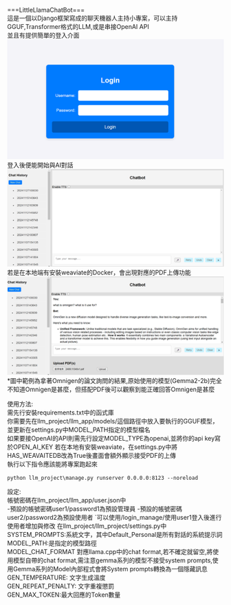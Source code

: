 ===LittleLlamaChatBot===  
這是一個以Django框架寫成的聊天機器人主持小專案，可以主持GGUF,Transformer格式的LLM,或是串接OpenAI API  
並且有提供簡單的登入介面  
![image](https://github.com/Tarklanse/MyLittleLlamaChatBot/blob/main/login_Page.png?raw=true)  
登入後便能開始與AI對話
![image](https://github.com/Tarklanse/MyLittleLlamaChatBot/blob/main/chat_without_PDF.png?raw=true)
若是在本地端有安裝weaviate的Docker，會出現對應的PDF上傳功能
![image](https://github.com/Tarklanse/MyLittleLlamaChatBot/blob/main/chat_with_pdf_record.png?raw=true)
*圖中範例為拿著Omnigen的論文詢問的結果,原始使用的模型(Gemma2-2b)完全不知道Omnigen是甚麼，但搭配PDF後可以觀察到能正確回答Omnigen是甚麼  

使用方法:  
需先行安裝requirements.txt中的函式庫  
你需要先在llm_project/llm_app/models/這個路徑中放入要執行的GGUF模型，並更新在settings.py中MODEL_PATH指定的模型檔名  
如果要接OpenAI的API則需先行設定MODEL_TYPE為openai,並將你的api key寫於OPEN_AI_KEY
若在本地有安裝weaviate，在settings.py中將HAS_WEAVAITEDB改為True後畫面會額外顯示接受PDF的上傳  
執行以下指令應該能將專案跑起來  
```
python llm_project\manage.py runserver 0.0.0.0:8123 --noreload  
```

設定:  
帳號密碼在llm_project/llm_app/user.json中  
  -預設的帳號密碼user1/password1為預設管理員
  -預設的帳號密碼user2/password2為預設使用者
  `可以使用/login_manage/使用user1登入後進行使用者增加與修改
在llm_project/llm_project/settings.py中  
SYSTEM_PROMPTS:系統文字，其中Default_Personal是所有對話的系統提示詞  
MODEL_PATH:是指定的模型路徑  
MODEL_CHAT_FORMAT 對應llama.cpp中的chat format,若不確定就留空,將使用模型自帶的chat format,需注意gemma系列的模型不接受system prompts,使用Gemma系列的Model內部程式會將System prompts轉換為一個隱藏訊息  
GEN_TEMPERATURE: 文字生成溫度  
GEN_REPEAT_PENALTY: 文字重複懲罰  
GEN_MAX_TOKEN:最大回應的Token數量  
